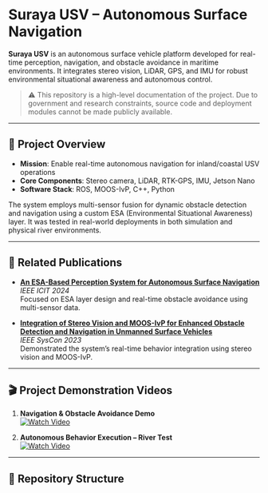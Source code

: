 # Suraya USV – Autonomous Surface Navigation

**Suraya USV** is an autonomous surface vehicle platform developed for real-time perception, navigation, and obstacle avoidance in maritime environments. It integrates stereo vision, LiDAR, GPS, and IMU for robust environmental situational awareness and autonomous control.

> ⚠️ This repository is a high-level documentation of the project. Due to government and research constraints, source code and deployment modules cannot be made publicly available.

---

## 🧠 Project Overview

- **Mission**: Enable real-time autonomous navigation for inland/coastal USV operations
- **Core Components**: Stereo camera, LiDAR, RTK-GPS, IMU, Jetson Nano
- **Software Stack**: ROS, MOOS-IvP, C++, Python

The system employs multi-sensor fusion for dynamic obstacle detection and navigation using a custom ESA (Environmental Situational Awareness) layer. It was tested in real-world deployments in both simulation and physical river environments.

---

## 📘 Related Publications

- **[An ESA-Based Perception System for Autonomous Surface Navigation](https://ieeexplore.ieee.org/document/10969632)**  
  *IEEE ICIT 2024*  
  Focused on ESA layer design and real-time obstacle avoidance using multi-sensor data.

- **[Integration of Stereo Vision and MOOS-IvP for Enhanced Obstacle Detection and Navigation in Unmanned Surface Vehicles](https://ieeexplore.ieee.org/document/10314528)**  
  *IEEE SysCon 2023*  
  Demonstrated the system’s real-time behavior integration using stereo vision and MOOS-IvP.

---

## 🎬 Project Demonstration Videos

1. **Navigation & Obstacle Avoidance Demo**  
   [![Watch Video](https://img.shields.io/badge/Watch-Video-blue)](https://drive.google.com/file/d/17rrR1ReYEjEEKBn0R51izWoNFJpeQzj9/view?usp=sharing)

2. **Autonomous Behavior Execution – River Test**  
   [![Watch Video](https://img.shields.io/badge/Watch-Video-blue)](https://drive.google.com/file/d/1tqD_GHLpesbP-rrXz5ujVgkOB_tPRv7u/view?usp=sharing)

---

## 📂 Repository Structure

